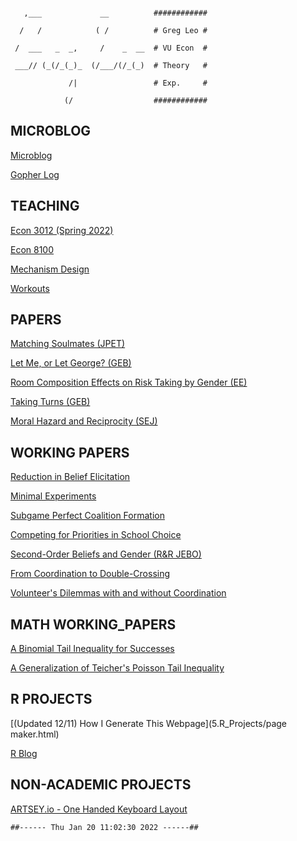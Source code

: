 ```
   ,___             __          ############
  /   /            ( /          # Greg Leo #
 /  ___   _  _,     /    _  __  # VU Econ  #
 ___// (_(/_(_)_  (/___/(/_(_)  # Theory   #
             /|                 # Exp.     #
            (/                  ############
```



## MICROBLOG
[Microblog  ](0.Microblog/microblog.html)

[Gopher Log](0.Microblog/gopher.html)

## TEACHING
[Econ 3012 (Spring 2022)](1.Teaching/econ3012.html)

[Econ 8100](1.Teaching/econ8100.html)

[Mechanism Design](1.Teaching/mechanism.html)

[Workouts](1.Teaching/workouts.html)

## PAPERS
[Matching Soulmates (JPET)](2.Papers/Matching_Soulmates.html)

[Let Me, or Let George? (GEB)](2.Papers/Let_Me_Let_George.html)

[Room Composition Effects on Risk Taking by Gender (EE)](2.Papers/Room_Composition.html)

[Taking Turns (GEB)](2.Papers/Taking_Turns.html)

[Moral Hazard and Reciprocity (SEJ)](2.Papers/Moral_Hazard_Reciprocity.html)

## WORKING PAPERS
[Reduction in Belief Elicitation](3.Working_Papers/Reduction.html)

[Minimal Experiments](3.Working_Papers/MinimalExperiments.html)

[Subgame Perfect Coalition Formation](3.Working_Papers/SPGS.html)

[Competing for Priorities in School Choice](3.Working_Papers/Competing.html)

[Second-Order Beliefs and Gender (R&R JEBO)](3.Working_Papers/SOBAG.html)

[From Coordination to Double-Crossing](3.Working_Papers/CoordinationDoubleCrossing.html)

[Volunteer's Dilemmas with and without Coordination](3.Working_Papers/Volunteers.html)

## MATH WORKING_PAPERS
[A Binomial Tail Inequality for Successes](4.Math_Working_Papers/Binomial.html)

[A Generalization of Teicher's Poisson Tail Inequality](4.Math_Working_Papers/Teicher.html)

## R PROJECTS
[(Updated 12/11) How I Generate This Webpage](5.R_Projects/page maker.html)

[R Blog](5.R_Projects/rblog.html)

## NON-ACADEMIC PROJECTS
[ARTSEY.io - One Handed Keyboard Layout](6.Non-academic_Projects/ARTSEY.html)

```
##------ Thu Jan 20 11:02:30 2022 ------##
```
